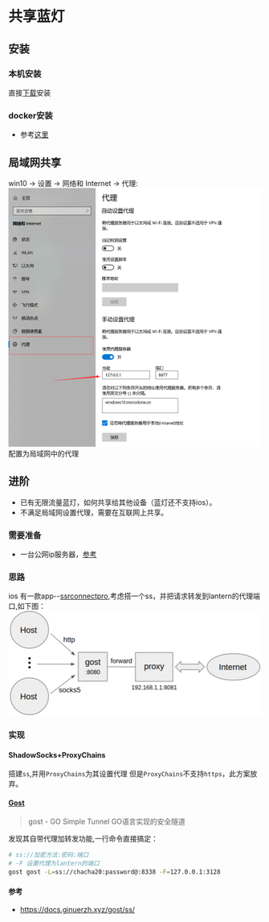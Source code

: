# 共享蓝灯

## 安装

### 本机安装
直接[下载](https://github.com/getlantern/lantern-binaries)安装
### docker安装
- 参考[这里](../linux/centos_apps.md#lantern)

## 局域网共享
win10 -> 设置 -> 网络和 Internet -> 代理:
![](./assets/2019-08-13-22-58-53.png)
配置为局域网中的代理

## 进阶
- 已有无限流量蓝灯，如何共享给其他设备（蓝灯还不支持ios）。
- 不满足局域网设置代理，需要在互联网上共享。

### 需要准备
- 一台公网ip服务器，[参考](home_server.md)

### 思路
ios 有一款app--[ssrconnectpro](https://ssrconnectpro.com/),考虑搭一个ss，并把请求转发到lantern的代理端口,如下图：
![](./assets/sharelantern.png)

### 实现
#### ShadowSocks+ProxyChains
搭建`ss`,并用`ProxyChains`为其设置代理
但是`ProxyChains`不支持`https`，此方案放弃。

#### [Gost](https://github.com/ginuerzh/gost)
> gost - GO Simple Tunnel 
> GO语言实现的安全隧道

发现其自带代理加转发功能,一行命令直接搞定：

```bash
# ss://加密方法:密码:端口
# -F 设置代理为lantern的端口
gost gost -L=ss://chacha20:password@:8338 -F=127.0.0.1:3128
```
#### 参考
- https://docs.ginuerzh.xyz/gost/ss/
